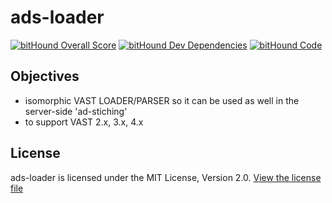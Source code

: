 # ads-loader

[![bitHound Overall Score](https://www.bithound.io/github/sedaAds/ads-loader/badges/score.svg)](https://www.bithound.io/github/sedaAds/ads-loader)
[![bitHound Dev Dependencies](https://www.bithound.io/github/sedaAds/ads-loader/badges/devDependencies.svg)](https://www.bithound.io/github/sedaAds/ads-loader/feature%2Fbithound-integration/dependencies/npm)
[![bitHound Code](https://www.bithound.io/github/sedaAds/ads-loader/badges/code.svg)](https://www.bithound.io/github/sedaAds/ads-loader)


## Objectives
- isomorphic VAST LOADER/PARSER so it can be used as well in the server-side 'ad-stiching'
- to support VAST 2.x, 3.x, 4.x

## License
ads-loader is licensed under the MIT License, Version 2.0. [View the license file](LICENSE)
